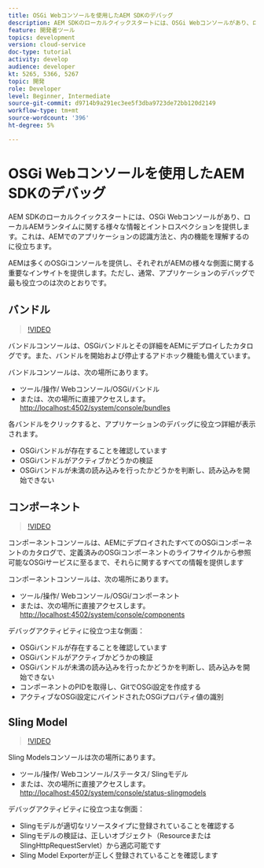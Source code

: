 ```yaml
---
title: OSGi Webコンソールを使用したAEM SDKのデバッグ
description: AEM SDKのローカルクイックスタートには、OSGi Webコンソールがあり、ローカルAEMランタイムに関する様々な情報とイントロスペクションを提供します。これは、AEMでのアプリケーションの認識方法と、内の機能を理解するのに役立ちます。
feature: 開発者ツール
topics: development
version: cloud-service
doc-type: tutorial
activity: develop
audience: developer
kt: 5265, 5366, 5267
topic: 開発
role: Developer
level: Beginner, Intermediate
source-git-commit: d9714b9a291ec3ee5f3dba9723de72bb120d2149
workflow-type: tm+mt
source-wordcount: '396'
ht-degree: 5%

---
```



# OSGi Webコンソールを使用したAEM SDKのデバッグ

AEM SDKのローカルクイックスタートには、OSGi Webコンソールがあり、ローカルAEMランタイムに関する様々な情報とイントロスペクションを提供します。これは、AEMでのアプリケーションの認識方法と、内の機能を理解するのに役立ちます。

AEMは多くのOSGiコンソールを提供し、それぞれがAEMの様々な側面に関する重要なインサイトを提供します。ただし、通常、アプリケーションのデバッグで最も役立つのは次のとおりです。

## バンドル

>[!VIDEO](https://video.tv.adobe.com/v/34335/?quality=12&learn=on)

バンドルコンソールは、OSGiバンドルとその詳細をAEMにデプロイしたカタログです。また、バンドルを開始および停止するアドホック機能も備えています。

バンドルコンソールは、次の場所にあります。

+ ツール/操作/ Webコンソール/OSGi/バンドル
+ または、次の場所に直接アクセスします。[http://localhost:4502/system/console/bundles](http://localhost:4502/system/console/bundles)

各バンドルをクリックすると、アプリケーションのデバッグに役立つ詳細が表示されます。

+ OSGiバンドルが存在することを確認しています
+ OSGiバンドルがアクティブかどうかの検証
+ OSGiバンドルが未満の読み込みを行ったかどうかを判断し、読み込みを開始できない

## コンポーネント

>[!VIDEO](https://video.tv.adobe.com/v/34336/?quality=12&learn=on)

コンポーネントコンソールは、AEMにデプロイされたすべてのOSGiコンポーネントのカタログで、定義済みのOSGiコンポーネントのライフサイクルから参照可能なOSGiサービスに至るまで、それらに関するすべての情報を提供します

コンポーネントコンソールは、次の場所にあります。

+ ツール/操作/ Webコンソール/OSGi/コンポーネント
+ または、次の場所に直接アクセスします。[http://localhost:4502/system/console/components](http://localhost:4502/system/console/components)

デバッグアクティビティに役立つ主な側面：

+ OSGiバンドルが存在することを確認しています
+ OSGiバンドルがアクティブかどうかの検証
+ OSGiバンドルが未満の読み込みを行ったかどうかを判断し、読み込みを開始できない
+ コンポーネントのPIDを取得し、GitでOSGi設定を作成する
+ アクティブなOSGi設定にバインドされたOSGiプロパティ値の識別

## Sling Model

>[!VIDEO](https://video.tv.adobe.com/v/34337/?quality=12&learn=on)

Sling Modelsコンソールは次の場所にあります。

+ ツール/操作/ Webコンソール/ステータス/ Slingモデル
+ または、次の場所に直接アクセスします。[http://localhost:4502/system/console/status-slingmodels](http://localhost:4502/system/console/status-slingmodels)

デバッグアクティビティに役立つ主な側面：

+ Slingモデルが適切なリソースタイプに登録されていることを確認する
+ Slingモデルの検証は、正しいオブジェクト（ResourceまたはSlingHttpRequestServlet）から適応可能です
+ Sling Model Exporterが正しく登録されていることを確認します
